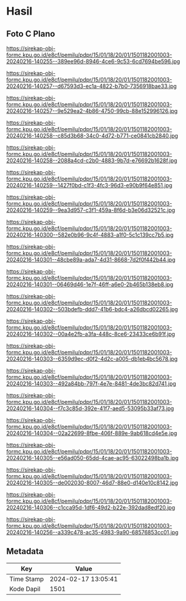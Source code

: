 # Hasil

## Foto C Plano

https://sirekap-obj-formc.kpu.go.id/e8cf/pemilu/pdpr/15/01/18/20/01/1501182001003-20240216-140255--389ee96d-8946-4ce6-9c53-6cd7694be596.jpg

https://sirekap-obj-formc.kpu.go.id/e8cf/pemilu/pdpr/15/01/18/20/01/1501182001003-20240216-140257--d67593d3-ec1a-4822-b7b0-7356918bae33.jpg

https://sirekap-obj-formc.kpu.go.id/e8cf/pemilu/pdpr/15/01/18/20/01/1501182001003-20240216-140257--9e529ea2-4b86-4750-99cb-88e152996126.jpg

https://sirekap-obj-formc.kpu.go.id/e8cf/pemilu/pdpr/15/01/18/20/01/1501182001003-20240216-140258--c85d3b68-34c0-4d72-b771-ce0841cb2840.jpg

https://sirekap-obj-formc.kpu.go.id/e8cf/pemilu/pdpr/15/01/18/20/01/1501182001003-20240216-140258--2088a4cd-c2b0-4883-9b7d-e76692b1628f.jpg

https://sirekap-obj-formc.kpu.go.id/e8cf/pemilu/pdpr/15/01/18/20/01/1501182001003-20240216-140259--1427f0bd-c1f3-4fc3-96d3-e90b9f64e851.jpg

https://sirekap-obj-formc.kpu.go.id/e8cf/pemilu/pdpr/15/01/18/20/01/1501182001003-20240216-140259--9ea3d957-c3f1-459a-8f6d-b3e06d32521c.jpg

https://sirekap-obj-formc.kpu.go.id/e8cf/pemilu/pdpr/15/01/18/20/01/1501182001003-20240216-140300--582e0b96-9c4f-4883-a1f0-5c1c139cc7b5.jpg

https://sirekap-obj-formc.kpu.go.id/e8cf/pemilu/pdpr/15/01/18/20/01/1501182001003-20240216-140301--48cbe89a-ada7-4d31-8668-7d2f0f442b44.jpg

https://sirekap-obj-formc.kpu.go.id/e8cf/pemilu/pdpr/15/01/18/20/01/1501182001003-20240216-140301--06469d46-1e7f-46ff-a6e0-2b465b138eb8.jpg

https://sirekap-obj-formc.kpu.go.id/e8cf/pemilu/pdpr/15/01/18/20/01/1501182001003-20240216-140302--503bdefb-ddd7-41b6-bdc4-a26dbcd02265.jpg

https://sirekap-obj-formc.kpu.go.id/e8cf/pemilu/pdpr/15/01/18/20/01/1501182001003-20240216-140302--00a4e2fb-a3fa-448c-8ce6-23433ce6b91f.jpg

https://sirekap-obj-formc.kpu.go.id/e8cf/pemilu/pdpr/15/01/18/20/01/1501182001003-20240216-140303--6359d9ec-d0f2-4d2c-a005-db1eb4bc5678.jpg

https://sirekap-obj-formc.kpu.go.id/e8cf/pemilu/pdpr/15/01/18/20/01/1501182001003-20240216-140303--492a84bb-797f-4e7e-8481-4de3bc82d741.jpg

https://sirekap-obj-formc.kpu.go.id/e8cf/pemilu/pdpr/15/01/18/20/01/1501182001003-20240216-140304--f7c3c85d-392e-41f7-aed5-53095b33af73.jpg

https://sirekap-obj-formc.kpu.go.id/e8cf/pemilu/pdpr/15/01/18/20/01/1501182001003-20240216-140304--02a22699-8fbe-406f-889e-9ab618cd4e5e.jpg

https://sirekap-obj-formc.kpu.go.id/e8cf/pemilu/pdpr/15/01/18/20/01/1501182001003-20240216-140305--e56ad050-65dd-4cae-ac95-63022498ba1b.jpg

https://sirekap-obj-formc.kpu.go.id/e8cf/pemilu/pdpr/15/01/18/20/01/1501182001003-20240216-140305--de002030-8007-46d7-88e0-d140e10c8142.jpg

https://sirekap-obj-formc.kpu.go.id/e8cf/pemilu/pdpr/15/01/18/20/01/1501182001003-20240216-140306--c1cca95d-1df6-49d2-b22e-392dad8edf20.jpg

https://sirekap-obj-formc.kpu.go.id/e8cf/pemilu/pdpr/15/01/18/20/01/1501182001003-20240216-140256--a339c478-ac35-4983-9a90-68576853cc01.jpg


## Metadata

| Key        | Value               |
| ---------- | ------------------- |
| Time Stamp | 2024-02-17 13:05:41 |
| Kode Dapil | 1501                |



